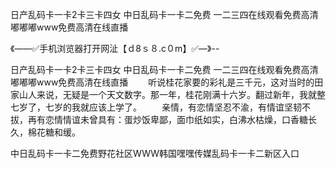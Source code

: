 日产乱码卡一卡2卡三卡四女
中日乱码卡一卡二免费
一二三四在线观看免费高清
嘟嘟嘟www免费高清在线直播


《——✅手机浏览器打开网沚【ｄ8ｓ８.c０m】✅—》--

日产乱码卡一卡2卡三卡四女
中日乱码卡一卡二免费
一二三四在线观看免费高清
嘟嘟嘟www免费高清在线直播
　　听说桂花家要的彩礼是三千元，这对当时的田家山人来说，无疑是一个天文数字。那一年，桂花刚满十六岁。翻过新年，我就整七岁了，七岁的我就应该上学了。
　　亲情，有恋情坚忍不渝，有情谊坚韧不拔，再有恋情情谊未曾具有：蛋炒饭卑鄙，面巾纸如实，白沸水枯燥，口香糖长久，棉花糖和缓。





中日乱码卡一卡二免费野花社区WWW韩国嘿嘿传媒乱码卡一卡二新区入口

